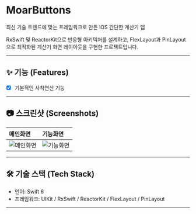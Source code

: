 # MoarButtons

최신 기술 트렌드에 맞는 프레임워크로 만든 iOS 간단한 계산기 앱

RxSwift 및 ReactorKit으로 반응형 아키텍처를 설계하고, FlexLayout과 PinLayout으로 최적화된 계산기 화면 레이아웃을 구현한 프로젝트입니다.

---

## ✨ 기능 (Features)

- [x] 기본적인 사칙연산 기능

---

## 📷 스크린샷 (Screenshots)

| 메인화면 | 기능화면 |
|:---------|:---------|
| ![메인화면](링크) | ![기능화면](링크) |

---

## 🛠️ 기술 스택 (Tech Stack)

- 언어: Swift 6
- 프레임워크: UIKit / RxSwift / ReactorKit / FlexLayout / PinLayout

---
